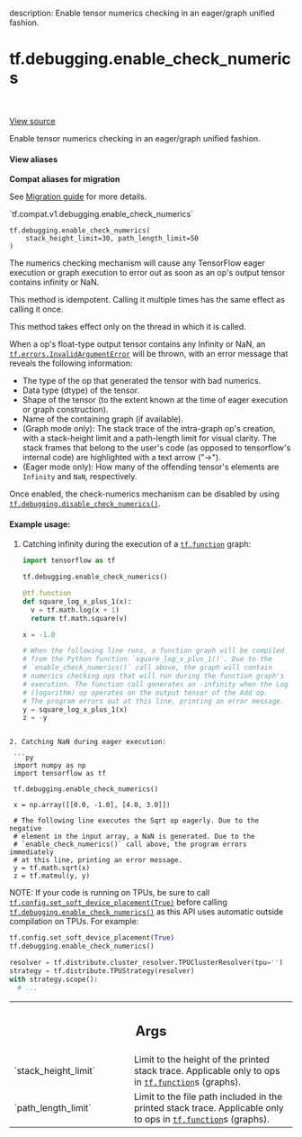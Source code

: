 description: Enable tensor numerics checking in an eager/graph unified fashion.

<div itemscope itemtype="http://developers.google.com/ReferenceObject">
<meta itemprop="name" content="tf.debugging.enable_check_numerics" />
<meta itemprop="path" content="Stable" />
</div>

# tf.debugging.enable_check_numerics

<!-- Insert buttons and diff -->

<table class="tfo-notebook-buttons tfo-api nocontent" align="left">

</table>

<a target="_blank" href="/code/stable/tensorflow/python/debug/lib/check_numerics_callback.py">View source</a>



Enable tensor numerics checking in an eager/graph unified fashion.

<section class="expandable">
  <h4 class="showalways">View aliases</h4>
  <p>
<b>Compat aliases for migration</b>
<p>See
<a href="https://www.tensorflow.org/guide/migrate">Migration guide</a> for
more details.</p>
<p>`tf.compat.v1.debugging.enable_check_numerics`</p>
</p>
</section>

<pre class="devsite-click-to-copy prettyprint lang-py tfo-signature-link">
<code>tf.debugging.enable_check_numerics(
    stack_height_limit=30, path_length_limit=50
)
</code></pre>



<!-- Placeholder for "Used in" -->

The numerics checking mechanism will cause any TensorFlow eager execution or
graph execution to error out as soon as an op's output tensor contains
infinity or NaN.

This method is idempotent. Calling it multiple times has the same effect
as calling it once.

This method takes effect only on the thread in which it is called.

When a op's float-type output tensor contains any Infinity or NaN, an
<a href="../../tf/errors/InvalidArgumentError.md"><code>tf.errors.InvalidArgumentError</code></a> will be thrown, with an error message that
reveals the following information:
  - The type of the op that generated the tensor with bad numerics.
  - Data type (dtype) of the tensor.
  - Shape of the tensor (to the extent known at the time of eager execution
    or graph construction).
  - Name of the containing graph (if available).
  - (Graph mode only): The stack trace of the intra-graph op's creation,
    with a stack-height limit and a path-length limit for visual clarity.
    The stack frames that belong to the user's code (as opposed to
    tensorflow's internal code) are highlighted with a text arrow ("->").
  - (Eager mode only): How many of the offending tensor's elements are
    `Infinity` and `NaN`, respectively.

Once enabled, the check-numerics mechanism can be disabled by using
<a href="../../tf/debugging/disable_check_numerics.md"><code>tf.debugging.disable_check_numerics()</code></a>.

#### Example usage:



1. Catching infinity during the execution of a <a href="../../tf/function.md"><code>tf.function</code></a> graph:

   ```py
   import tensorflow as tf

   tf.debugging.enable_check_numerics()

   @tf.function
   def square_log_x_plus_1(x):
     v = tf.math.log(x + 1)
     return tf.math.square(v)

   x = -1.0

   # When the following line runs, a function graph will be compiled
   # from the Python function `square_log_x_plus_1()`. Due to the
   # `enable_check_numerics()` call above, the graph will contain
   # numerics checking ops that will run during the function graph's
   # execution. The function call generates an -infinity when the Log
   # (logarithm) op operates on the output tensor of the Add op.
   # The program errors out at this line, printing an error message.
   y = square_log_x_plus_1(x)
   z = -y
  ```

2. Catching NaN during eager execution:

   ```py
   import numpy as np
   import tensorflow as tf

   tf.debugging.enable_check_numerics()

   x = np.array([[0.0, -1.0], [4.0, 3.0]])

   # The following line executes the Sqrt op eagerly. Due to the negative
   # element in the input array, a NaN is generated. Due to the
   # `enable_check_numerics()` call above, the program errors immediately
   # at this line, printing an error message.
   y = tf.math.sqrt(x)
   z = tf.matmul(y, y)
   ```

NOTE: If your code is running on TPUs, be sure to call
<a href="../../tf/config/set_soft_device_placement.md"><code>tf.config.set_soft_device_placement(True)</code></a> before calling
<a href="../../tf/debugging/enable_check_numerics.md"><code>tf.debugging.enable_check_numerics()</code></a> as this API uses automatic outside
compilation on TPUs. For example:

```py
tf.config.set_soft_device_placement(True)
tf.debugging.enable_check_numerics()

resolver = tf.distribute.cluster_resolver.TPUClusterResolver(tpu='')
strategy = tf.distribute.TPUStrategy(resolver)
with strategy.scope():
  # ...
```

<!-- Tabular view -->
 <table class="responsive fixed orange">
<colgroup><col width="214px"><col></colgroup>
<tr><th colspan="2"><h2 class="add-link">Args</h2></th></tr>

<tr>
<td>
`stack_height_limit`
</td>
<td>
Limit to the height of the printed stack trace.
Applicable only to ops in <a href="../../tf/function.md"><code>tf.function</code></a>s (graphs).
</td>
</tr><tr>
<td>
`path_length_limit`
</td>
<td>
Limit to the file path included in the printed stack
trace. Applicable only to ops in <a href="../../tf/function.md"><code>tf.function</code></a>s (graphs).
</td>
</tr>
</table>

